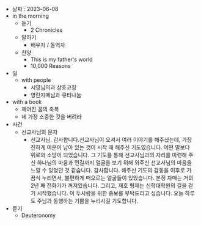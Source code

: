 - 날짜 : 2023-06-08
- in the morning
	- 듣기
		- 2 Chronicles
	- 말하기
		-  배우자 / 동역자 
	- 찬양
		- This is my father's world
		- 10,000 Reasons
- 일
	- with people
		- 시영님의과 상호코칭
		- 영란자매님과 큐티나눔
- with a book
	- 깨어진 꿈의 축복
	- 네 가장 소중한 것을 버려라
- 사건
	- 선교사님의 문자
		-  선교사님. 감사합니다.선교사님이 오셔서 여러 이야기를 해주셨는데, 가장 진하게 여운이 남아 있는 것이 시작 때 해주신 기도였습니다. 어떤 말보다 위로와 소망이 되었습니다. 그 기도를 통해 선교사님과의 자리를 마련해 주신 하나님의 마음과 먼길까지 얼굴을 보기 위해 와주신 선교사님의 마음을 느낄 수 있었던 것 같습니다. 감사합니다. 해주신 기도의 감동을 이후로 가끔식 누리면서, 불편하게 떠오르는 얼굴들이 있었습니다. 본정 자매는 거의 2년 째 전화기가 꺼져있습니다. 그리고, 재호 형제는 신학대학원의 길을 걷기 시작했습니다. 이 두사람을 위한 중보를 부탁드리고 싶습니다. 오늘 하루도 주님과 동행하는 기쁨을 누리시길 기도합니다.
- 듣기
	- Deuteronomy 
